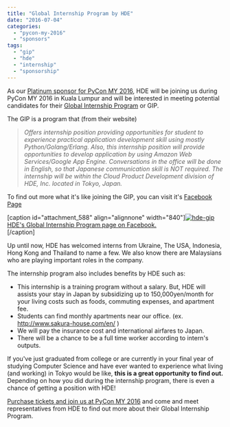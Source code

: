 ```yaml
---
title: "Global Internship Program by HDE"
date: "2016-07-04"
categories:
  - "pycon-my-2016"
  - "sponsors"
tags:
  - "gip"
  - "hde"
  - "internship"
  - "sponsorship"
---
```


As our [Platinum sponsor for PyCon MY 2016](http://pycon.my/2016/05/17/platinum-sponsor-announcement-hde/), HDE will be joining us during PyCon MY 2016 in Kuala Lumpur and will be interested in meeting potential candidates for their [Global Internship Program](https://www.hde.co.jp/en/gip/) or GIP.

The GIP is a program that (from their website)

> _Offers internship position providing opportunities for student to experience practical application development skill using mostly Python/Golang/Erlang. Also, this internship position will provide opportunities to develop application by using Amazon Web Services/Google App Engine. Conversations in the office will be done in English, so that Japanese communication skill is NOT required. The internship will be within the Cloud Product Development division of HDE, Inc. located in Tokyo, Japan._

To find out more what it's like joining the GIP, you can visit it's [Facebook Page](http://facebook.com/hde.global.)

\[caption id="attachment_588" align="alignnone" width="840"\][![hde-gip](/archived-images/hde-gip.png)](https://www.facebook.com/hde.global) [HDE's Global Internship Program page on Facebook.  
](https://www.facebook.com/hde.global)\[/caption\]

Up until now, HDE has welcomed interns from Ukraine, The USA, Indonesia, Hong Kong and Thailand to name a few. We also know there are Malaysians who are playing important roles in the company.

The internship program also includes benefits by HDE such as:

- This internship is a training program without a salary. But, HDE will assists your stay in Japan by subsidizing up to 150,000yen/month for your living costs such as foods, commuting expenses, and apartment fee.
- Students can find monthly apartments near our office. (ex. http://www.sakura-house.com/en/ )
- We will pay the insurance cost and international airfares to Japan.
- There will be a chance to be a full time worker according to intern's outputs.

If you've just graduated from college or are currently in your final year of studying Computer Science and have ever wanted to experience what living (and working) in Tokyo would be like, **this is a great opportunity to find out.** Depending on how you did during the internship program, there is even a chance of getting a position with HDE!

[Purchase tickets and join us at PyCon MY 2016](http://pyconmy-2016.peatix.com) and come and meet representatives from HDE to find out more about their Global Internship Program.
